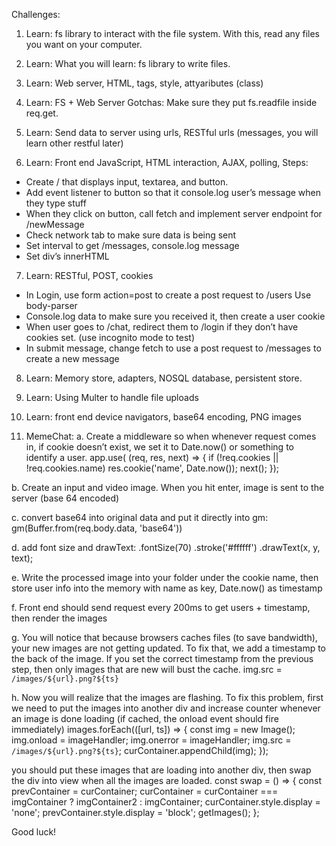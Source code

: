 Challenges:

1. Learn: fs library to interact with the file system. With this, read any files you want on your computer.


2. Learn: What you will learn: fs library to write files. 


3. Learn: Web server, HTML, tags, style, attyaributes (class)

4. Learn: FS + Web Server
Gotchas: Make sure they put fs.readfile inside req.get. 

5. Learn: Send data to server using urls, RESTful urls (messages, you will learn other restful later)

6. Learn: Front end JavaScript, HTML interaction, AJAX, polling,
Steps:
* Create / that displays input, textarea, and button.
* Add event listener to button so that it console.log user’s message when they type stuff
* When they click on button, call fetch and implement server endpoint for /newMessage
* Check network tab to make sure data is being sent
* Set interval to get /messages, console.log message
* Set div’s innerHTML

7. Learn: RESTful, POST, cookies
* In Login, use form action=post to create a post request to /users 
	Use body-parser
* Console.log data to make sure you received it, then create a user cookie
* When user goes to /chat, redirect them to /login if they don’t have cookies set. (use incognito mode to test)
* In submit message, change fetch to use a post request to /messages to create a new message

8. Learn: Memory store, adapters, NOSQL database, persistent store.

9. Learn: Using Multer to handle file uploads

10. Learn: front end device navigators, base64 encoding, PNG images

11. MemeChat: 
a. Create a middleware so when whenever request comes in, if cookie doesn’t exist, we set it to Date.now() or something to identify a user.
app.use( (req, res, next) => {
  if (!req.cookies || !req.cookies.name) res.cookie('name', Date.now());
  next();
});

b. Create an input and video image. When you hit enter, image is sent to the server (base 64 encoded)

c. convert base64 into original data and put it directly into gm:
gm(Buffer.from(req.body.data, 'base64'))

d. add font size and drawText:
    .fontSize(70)
    .stroke('#ffffff')
    .drawText(x, y, text);

e. Write the processed image into your folder under the cookie name, then store user info into the memory with name as key, Date.now() as timestamp

f. Front end should send request every 200ms to get users + timestamp, then render the images

g. You will notice that because browsers caches files (to save bandwidth), your new images are not getting updated. To fix that, we add a timestamp to the back of the image. If you set the correct timestamp from the previous step, then only images that are new will bust the cache.
img.src = `/images/${url}.png?${ts}`

h. Now you will realize that the images are flashing. To fix this problem, first we need to put the images into another div and increase counter whenever an image is done loading (if cached, the onload event should fire immediately)
images.forEach(([url, ts]) => {
      const img = new Image();
      img.onload = imageHandler;
      img.onerror = imageHandler;
      img.src = `/images/${url}.png?${ts}`;
      curContainer.appendChild(img);
  });

you should put these images that are loading into another div, then swap the div into view when all the images are loaded. 
const swap = () => {
  const prevContainer = curContainer;
  curContainer = curContainer === imgContainer ? imgContainer2 : imgContainer;
  curContainer.style.display = 'none';
  prevContainer.style.display = 'block';
  getImages();
};

Good luck!




